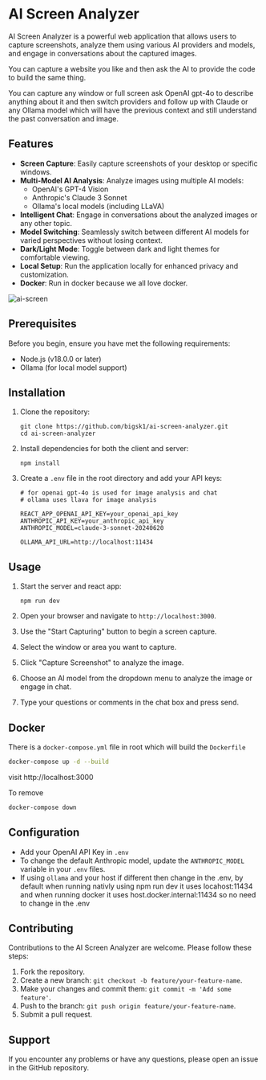 

# AI Screen Analyzer

AI Screen Analyzer is a powerful web application that allows users to capture screenshots, analyze them using various AI providers and models, and engage in conversations about the captured images. 

You can capture a website you like and then ask the AI to provide the code to build the same thing. 

You can capture any window or full screen ask OpenAI gpt-4o to describe anything about it and then switch providers and follow up with Claude or any Ollama model which will have the previous context and still understand the past conversation and image. 

## Features

- **Screen Capture**: Easily capture screenshots of your desktop or specific windows.
- **Multi-Model AI Analysis**: Analyze images using multiple AI models:
  - OpenAI's GPT-4 Vision
  - Anthropic's Claude 3 Sonnet
  - Ollama's local models (including LLaVA)
- **Intelligent Chat**: Engage in conversations about the analyzed images or any other topic.
- **Model Switching**: Seamlessly switch between different AI models for varied perspectives without losing context.
- **Dark/Light Mode**: Toggle between dark and light themes for comfortable viewing.
- **Local Setup**: Run the application locally for enhanced privacy and customization.
- **Docker**: Run in docker because we all love docker.


![ai-screen](https://imagedelivery.net/WfhVb8dSNAAvdXUdMfBuPQ/f51343f6-4b5a-44f3-1db5-318b2afda700/public)



## Prerequisites

Before you begin, ensure you have met the following requirements:

- Node.js (v18.0.0 or later)
- Ollama (for local model support)

## Installation

1. Clone the repository:
   ```
   git clone https://github.com/bigsk1/ai-screen-analyzer.git
   cd ai-screen-analyzer
   ```

2. Install dependencies for both the client and server:
   ```
   npm install
   ```

3. Create a `.env` file in the root directory and add your API keys:

   ```env
   # for openai gpt-4o is used for image analysis and chat
   # ollama uses llava for image analysis 
   
   REACT_APP_OPENAI_API_KEY=your_openai_api_key
   ANTHROPIC_API_KEY=your_anthropic_api_key
   ANTHROPIC_MODEL=claude-3-sonnet-20240620

   OLLAMA_API_URL=http://localhost:11434
   ```

## Usage

1. Start the server and react app:
   ```
   npm run dev
   ```

2. Open your browser and navigate to `http://localhost:3000`.

3. Use the "Start Capturing" button to begin a screen capture.

4. Select the window or area you want to capture.

5. Click "Capture Screenshot" to analyze the image.

6. Choose an AI model from the dropdown menu to analyze the image or engage in chat.

7. Type your questions or comments in the chat box and press send.


## Docker 

There is a `docker-compose.yml` file in root which will build the `Dockerfile`

   ```bash
   docker-compose up -d --build
   ```

visit http://localhost:3000

To remove 

```bash
docker-compose down
```


## Configuration
- Add your OpenAI API Key in `.env`
- To change the default Anthropic model, update the `ANTHROPIC_MODEL` variable in your `.env` files.
- If using `ollama` and your host if different then change in the .env, by default when running nativly using npm run dev it uses locahost:11434 and when running docker it uses host.docker.internal:11434 so no need to change in the .env

## Contributing

Contributions to the AI Screen Analyzer are welcome. Please follow these steps:

1. Fork the repository.
2. Create a new branch: `git checkout -b feature/your-feature-name`.
3. Make your changes and commit them: `git commit -m 'Add some feature'`.
4. Push to the branch: `git push origin feature/your-feature-name`.
5. Submit a pull request.



## Support

If you encounter any problems or have any questions, please open an issue in the GitHub repository.

